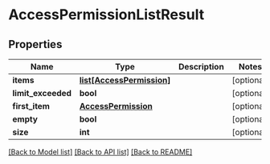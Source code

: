 # AccessPermissionListResult

## Properties
Name | Type | Description | Notes
------------ | ------------- | ------------- | -------------
**items** | [**list[AccessPermission]**](AccessPermission.md) |  | [optional] 
**limit_exceeded** | **bool** |  | [optional] 
**first_item** | [**AccessPermission**](AccessPermission.md) |  | [optional] 
**empty** | **bool** |  | [optional] 
**size** | **int** |  | [optional] 

[[Back to Model list]](../README.md#documentation-for-models) [[Back to API list]](../README.md#documentation-for-api-endpoints) [[Back to README]](../README.md)


